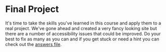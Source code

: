 # Final Project

It's time to take the skills you've learned in this course and apply them to
a real project. We've gone ahead and created a very fancy looking site but
there are a number of accessibility issues that could be improved. Do your
best to fix as many as you can and if you get stuck or need a hint you can
check out the [answers file](ANSWERS.md).
